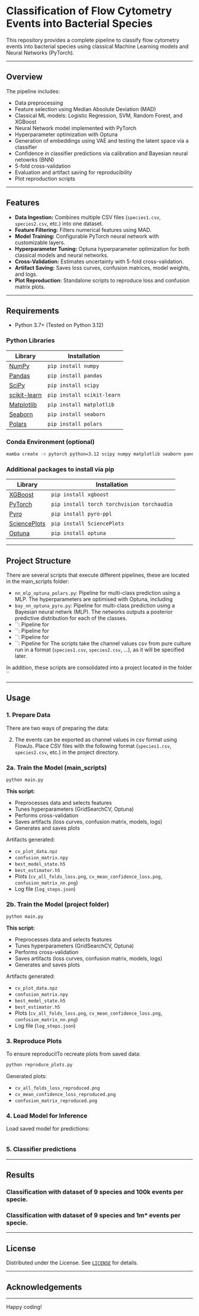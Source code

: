 # Classification of Flow Cytometry Events into Bacterial Species

This repository provides a complete pipeline to classify flow cytometry events into bacterial species using classical Machine Learning models and Neural Networks (PyTorch).

---

## Overview

The pipeline includes:
- Data preprocessing
- Feature selection using Median Absolute Deviation (MAD)
- Classical ML models: Logistic Regression, SVM, Random Forest, and XGBoost
- Neural Network model implemented with PyTorch
- Hyperparameter optimization with Optuna
- Generation of embeddings using VAE and testing the latent space via a classifier
- Confidence in classifier predictions via calibration and Bayesian neural netowrks (BNN)
- 5-fold cross-validation
- Evaluation and artifact saving for reproducibility
- Plot reproduction scripts

---

## Features

- **Data Ingestion:** Combines multiple CSV files (`species1.csv`, `species2.csv`, etc.) into one dataset.
- **Feature Filtering:** Filters numerical features using MAD.
- **Model Training:** Configurable PyTorch neural network with customizable layers.
- **Hyperparameter Tuning:** Optuna hyperparameter optimization for both classical models and neural networks.
- **Cross-Validation:** Estimates uncertainty with 5-fold cross-validation.
- **Artifact Saving:** Saves loss curves, confusion matrices, model weights, and logs.
- **Plot Reproduction:** Standalone scripts to reproduce loss and confusion matrix plots.
  
---

## Requirements

- Python 3.7+ (Tested on Python 3.12)

### Python Libraries

| Library                                              | Installation                                |
|------------------------------------------------------|---------------------------------------------|
| [NumPy](https://numpy.org/)                          | `pip install numpy`                         |
| [Pandas](https://pandas.pydata.org/)                 | `pip install pandas`                        |
| [SciPy](https://www.scipy.org/)                      | `pip install scipy`                         |
| [scikit-learn](https://scikit-learn.org/)            | `pip install scikit-learn`                  |
| [Matplotlib](https://matplotlib.org/)                | `pip install matplotlib`                    |
| [Seaborn](https://seaborn.pydata.org/)               | `pip install seaborn`                       |
| [Polars](https://www.pola.rs/)                       | `pip install polars`                        |

### Conda Environment (optional)

```bash
mamba create -n pytorch python=3.12 scipy numpy matplotlib seaborn pandas polars scikit-learn
```
### Additional packages to install via pip

| Library                                              | Installation                                |
|------------------------------------------------------|---------------------------------------------|
| [XGBoost](https://xgboost.readthedocs.io/)           | `pip install xgboost`                       |
| [PyTorch](https://pytorch.org/)                      | `pip install torch torchvision torchaudio`  |
| [Pyro](https://pyro.ai/)                             | `pip install pyro-ppl`                      |
| [SciencePlots](https://github.com/garrettj403/SciencePlots) | `pip install SciencePlots`                  |
| [Optuna]()                                           | `pip install optuna`                        |

---

## Project Structure

There are several scripts that execute different pipelines, these are located in the main_scripts folder:

- `nn_mlp_optuna_polars.py`: Pipeline for multi-class prediction using a MLP. The hyperparameters are optimised with Optuna, including 
- `bay_nn_optuna_pyro.py`: Pipeline for multi-class prediction using a Bayesian neural netwrk (MLP). The networks outputs a posterior predictive distribution for each of the classes.
- ``: Pipeline for
- ``: Pipeline for
- ``: Pipeline for
- ``: Pipeline for
The scripts take the channel values csv from pure culture run in a format (`species1.csv`, `species2.csv`, ...), as it will be specified later.

In addition, these scripts are consolidated into a project located in the folder ``

---

## Usage

### 1. Prepare Data
There are two ways of preparing the data:

2) The events can be exported as channel values in csv format using FlowJo. Place CSV files with the following format (`species1.csv`, `species2.csv`, etc.) in the project directory.

### 2a. Train the Model (main_scripts)
```bash
python main.py
```

**This script:**
- Preprocesses data and selects features
- Tunes hyperparameters (GridSearchCV, Optuna)
- Performs cross-validation
- Saves artifacts (loss curves, confusion matrix, models, logs)
- Generates and saves plots

Artifacts generated:
- `cv_plot_data.npz`
- `confusion_matrix.npy`
- `best_model_state.h5`
- `best_estimator.h5`
- Plots (`cv_all_folds_loss.png`, `cv_mean_confidence_loss.png`, `confusion_matrix_nn.png`)
- Log file (`log_steps.json`)

### 2b. Train the Model (project folder)

```bash
python main.py
```

**This script:**
- Preprocesses data and selects features
- Tunes hyperparameters (GridSearchCV, Optuna)
- Performs cross-validation
- Saves artifacts (loss curves, confusion matrix, models, logs)
- Generates and saves plots

Artifacts generated:
- `cv_plot_data.npz`
- `confusion_matrix.npy`
- `best_model_state.h5`
- `best_estimator.h5`
- Plots (`cv_all_folds_loss.png`, `cv_mean_confidence_loss.png`, `confusion_matrix_nn.png`)
- Log file (`log_steps.json`)

### 3. Reproduce Plots
To ensure reproducilTo recreate plots from saved data:

```bash
python reproduce_plots.py
```

Generated plots:
- `cv_all_folds_loss_reproduced.png`
- `cv_mean_confidence_loss_reproduced.png`
- `confusion_matrix_reproduced.png`

### 4. Load Model for Inference

Load saved model for predictions:

```python

```

### 5. Classifier predictions

---

## Results

### Classification with dataset of 9 species and 100k events per specie.



### Classification with dataset of 9 species and 1m* events per specie.

---
## License

Distributed under the  License. See [`LICENSE`](LICENSE) for details.

---

## Acknowledgements


---

Happy coding!
